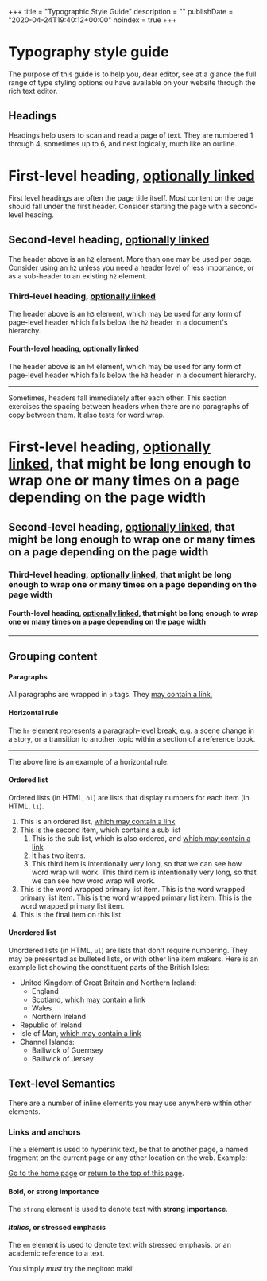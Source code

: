 +++
title = "Typographic Style Guide"
description = ""
publishDate = "2020-04-24T19:40:12+00:00"
noindex = true
+++
# Typography style guide

The purpose of this guide is to help you, dear editor, see at a glance the full range of type styling options ou have available on your website through the rich text editor.

## Headings

Headings help users to scan and read a page of text. They are numbered 1 through 4, sometimes up to 6, and nest logically, much like an outline.

# First-level heading, [optionally linked](/)

First level headings are often the page title itself. Most content on the page should fall under the first header. Consider starting the page with a second-level heading.

## Second-level heading, [optionally linked](/)

The header above is an `h2` element. More than one may be used per page. Consider using an `h2` unless you need a header level of less importance, or as a sub-header to an existing `h2` element.

### Third-level heading, [optionally linked](/)

The header above is an `h3` element, which may be used for any form of page-level header which falls below the `h2` header in a document's hierarchy.

#### Fourth-level heading, [optionally linked](/)

The header above is an `h4` element, which may be used for any form of page-level header which falls below the `h3` header in a document hierarchy.

***
Sometimes, headers fall immediately after each other. This section exercises the spacing between headers when there are no paragraphs of copy between them. It also tests for word wrap. 

# First-level heading, [optionally linked](/), that might be long enough to wrap one or many times on a page depending on the page width

## Second-level heading, [optionally linked](/), that might be long enough to wrap one or many times on a page depending on the page width

### Third-level heading, [optionally linked](/), that might be long enough to wrap one or many times on a page depending on the page width

#### Fourth-level heading, [optionally linked](/), that might be long enough to wrap one or many times on a page depending on the page width

***

## Grouping content

#### Paragraphs

All paragraphs are wrapped in `p` tags. They [may contain a link.](/)

#### Horizontal rule

The `hr` element represents a paragraph-level break, e.g. a scene change in a story, or a transition to another topic within a section of a reference book.

***

The above line is an example of a horizontal rule.



#### Ordered list

Ordered lists (in HTML, `ol`) are lists that display numbers for each item (in HTML, `li`). 


1. This is an ordered list, [which may contain a link](/)
2. This is the second item, which contains a sub list
   1. This is the sub list, which is also ordered, and [which may contain a link](/)
   2. It has two items.
   3. This third item is intentionally very long, so that we can see how word wrap will work. This third item is intentionally very long, so that we can see how word wrap will work.
3. This is the word wrapped primary list item. This is the word wrapped primary list item. This is the word wrapped primary list item. This is the word wrapped primary list item.
4. This is the final item on this list.

#### Unordered list

Unordered lists (in HTML, `ul`) are lists that don't require numbering. They may be presented as bulleted lists, or with other line item makers. Here is an example list showing the constituent parts of the British Isles:

* United Kingdom of Great Britain and Northern Ireland:
  * England
  * Scotland, [which may contain a link](/)
  * Wales
  * Northern Ireland
* Republic of Ireland
* Isle of Man, [which may contain a link](/)
* Channel Islands:
  * Bailiwick of Guernsey
  * Bailiwick of Jersey


## Text-level Semantics

There are a number of inline elements you may use anywhere within other elements.

### Links and anchors

The `a` element is used to hyperlink text, be that to another page, a named fragment on the current page or any other location on the web. Example:

[Go to the home page](/) or [return to the top of this page](#top).

#### **Bold**, or strong importance

The `strong` element is used to denote text with **strong importance**.

#### _Italics_, or stressed emphasis

The `em` element is used to denote text with stressed emphasis, or an academic reference to a text.

You simply _must_ try the negitoro maki!